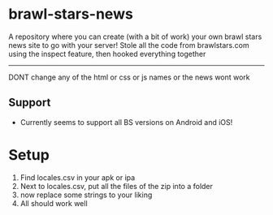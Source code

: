 # brawl-stars-news
A repository where you can create (with a bit of work) your own brawl stars news site to go with your server!
Stole all the code from brawlstars.com using the inspect feature, then hooked everything together
***
DONT change any of the html or css or js names or the news wont work
## Support
* Currently seems to support all BS versions on Android and iOS!

# Setup
1. Find locales.csv in your apk or ipa
2. Next to locales.csv, put all the files of the zip into a folder
3. now replace some strings to your liking
4. All should work well
